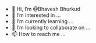 - 👋 Hi, I’m @Bhavesh Bhurkud
- 👀 I’m interested in ...
- 🌱 I’m currently learning ...
- 💞️ I’m looking to collaborate on ...
- 📫 How to reach me ...

<!---
Bhavesh43m/Bhavesh43m is a ✨ special ✨ repository because its `README.md` (this file) appears on your GitHub profile.
You can click the Preview link to take a look at your changes.
--->
